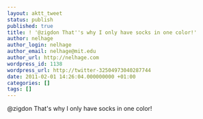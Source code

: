 ```yaml
---
layout: aktt_tweet
status: publish
published: true
title: ! '@zigdon That''s why I only have socks in one color!'
author: nelhage
author_login: nelhage
author_email: nelhage@mit.edu
author_url: http://nelhage.com
wordpress_id: 1138
wordpress_url: http://twitter-32504973040287744
date: 2011-02-01 14:26:04.000000000 +01:00
categories: []
tags: []
---
```

@zigdon That's why I only have socks in one color!
